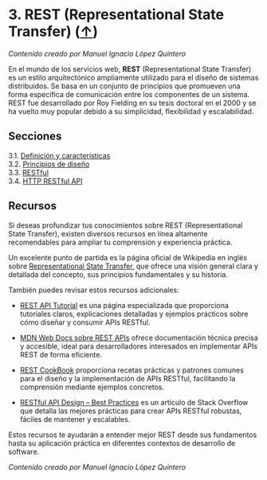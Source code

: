 # 3. REST (Representational State Transfer) ([↑](../README.md))

_Contenido creado por Manuel Ignacio López Quintero_

En el mundo de los servicios web, **REST** (Representational State Transfer) es un estilo arquitectónico ampliamente utilizado para el diseño de sistemas distribuidos. Se basa en un conjunto de principios que promueven una forma específica de comunicación entre los componentes de un sistema. REST fue desarrollado por Roy Fielding en su tesis doctoral en el 2000 y se ha vuelto muy popular debido a su simplicidad, flexibilidad y escalabilidad.

## Secciones

3.1. [Definición y características](3.1.md)<br />
3.2. [Principios de diseño](3.2.md)<br />
3.3. [RESTful](3.3.md)<br />
3.4. [HTTP RESTful API](3.4.md)

## Recursos

Si deseas profundizar tus conocimientos sobre REST (Representational State Transfer), existen diversos recursos en línea altamente recomendables para ampliar tu comprensión y experiencia práctica.

Un excelente punto de partida es la página oficial de Wikipedia en inglés sobre [Representational State Transfer](https://en.wikipedia.org/wiki/Representational_state_transfer), que ofrece una visión general clara y detallada del concepto, sus principios fundamentales y su historia.

También puedes revisar estos recursos adicionales:

- [REST API Tutorial](https://restfulapi.net/) es una página especializada que proporciona tutoriales claros, explicaciones detalladas y ejemplos prácticos sobre cómo diseñar y consumir APIs RESTful.

- [MDN Web Docs sobre REST APIs](https://developer.mozilla.org/en-US/docs/Glossary/REST) ofrece documentación técnica precisa y accesible, ideal para desarrolladores interesados en implementar APIs REST de forma eficiente.

- [REST CookBook](https://restcookbook.com/) proporciona recetas prácticas y patrones comunes para el diseño y la implementación de APIs RESTful, facilitando la comprensión mediante ejemplos concretos.

- [RESTful API Design – Best Practices](https://stackoverflow.blog/2020/03/02/best-practices-for-rest-api-design/) es un artículo de Stack Overflow que detalla las mejores prácticas para crear APIs RESTful robustas, fáciles de mantener y escalables.

Estos recursos te ayudarán a entender mejor REST desde sus fundamentos hasta su aplicación práctica en diferentes contextos de desarrollo de software.

_Contenido creado por Manuel Ignacio López Quintero_
